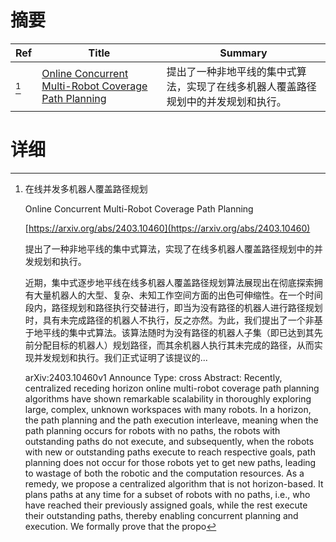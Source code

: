 # 摘要

| Ref | Title | Summary |
| --- | --- | --- |
| [^1] | [Online Concurrent Multi-Robot Coverage Path Planning](https://arxiv.org/abs/2403.10460) | 提出了一种非地平线的集中式算法，实现了在线多机器人覆盖路径规划中的并发规划和执行。 |

# 详细

[^1]: 在线并发多机器人覆盖路径规划

    Online Concurrent Multi-Robot Coverage Path Planning

    [https://arxiv.org/abs/2403.10460](https://arxiv.org/abs/2403.10460)

    提出了一种非地平线的集中式算法，实现了在线多机器人覆盖路径规划中的并发规划和执行。

    

    近期，集中式逐步地平线在线多机器人覆盖路径规划算法展现出在彻底探索拥有大量机器人的大型、复杂、未知工作空间方面的出色可伸缩性。在一个时间段内，路径规划和路径执行交替进行，即当为没有路径的机器人进行路径规划时，具有未完成路径的机器人不执行，反之亦然。为此，我们提出了一个非基于地平线的集中式算法。该算法随时为没有路径的机器人子集（即已达到其先前分配目标的机器人）规划路径，而其余机器人执行其未完成的路径，从而实现并发规划和执行。我们正式证明了该提议的...

    arXiv:2403.10460v1 Announce Type: cross  Abstract: Recently, centralized receding horizon online multi-robot coverage path planning algorithms have shown remarkable scalability in thoroughly exploring large, complex, unknown workspaces with many robots. In a horizon, the path planning and the path execution interleave, meaning when the path planning occurs for robots with no paths, the robots with outstanding paths do not execute, and subsequently, when the robots with new or outstanding paths execute to reach respective goals, path planning does not occur for those robots yet to get new paths, leading to wastage of both the robotic and the computation resources. As a remedy, we propose a centralized algorithm that is not horizon-based. It plans paths at any time for a subset of robots with no paths, i.e., who have reached their previously assigned goals, while the rest execute their outstanding paths, thereby enabling concurrent planning and execution. We formally prove that the propo
    


